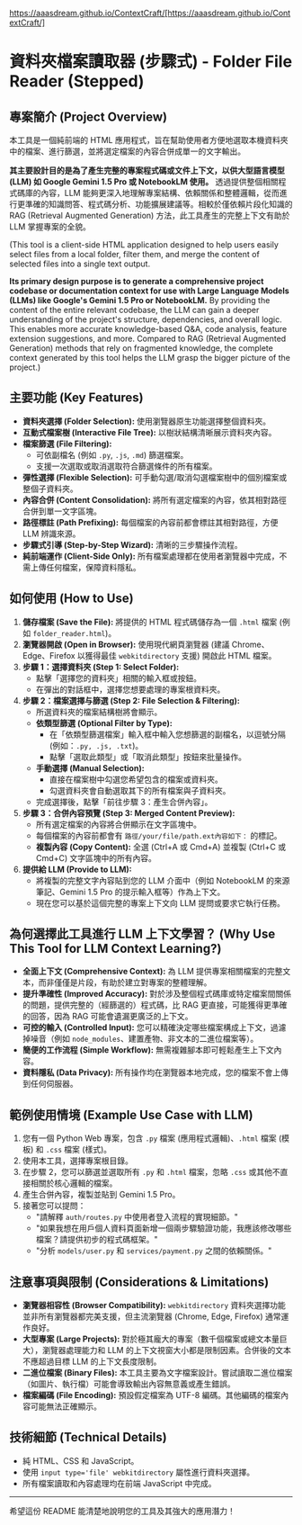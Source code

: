 https://aaasdream.github.io/ContextCraft/[https://aaasdream.github.io/ContextCraft/]
# 資料夾檔案讀取器 (步驟式) - Folder File Reader (Stepped)

## 專案簡介 (Project Overview)

本工具是一個純前端的 HTML 應用程式，旨在幫助使用者方便地選取本機資料夾中的檔案、進行篩選，並將選定檔案的內容合併成單一的文字輸出。

**其主要設計目的是為了產生完整的專案程式碼或文件上下文，以供大型語言模型 (LLM) 如 Google Gemini 1.5 Pro 或 NotebookLM 使用。** 透過提供整個相關程式碼庫的內容，LLM 能夠更深入地理解專案結構、依賴關係和整體邏輯，從而進行更準確的知識問答、程式碼分析、功能擴展建議等。相較於僅依賴片段化知識的 RAG (Retrieval Augmented Generation) 方法，此工具產生的完整上下文有助於 LLM 掌握專案的全貌。

(This tool is a client-side HTML application designed to help users easily select files from a local folder, filter them, and merge the content of selected files into a single text output.

**Its primary design purpose is to generate a comprehensive project codebase or documentation context for use with Large Language Models (LLMs) like Google's Gemini 1.5 Pro or NotebookLM.** By providing the content of the entire relevant codebase, the LLM can gain a deeper understanding of the project's structure, dependencies, and overall logic. This enables more accurate knowledge-based Q&A, code analysis, feature extension suggestions, and more. Compared to RAG (Retrieval Augmented Generation) methods that rely on fragmented knowledge, the complete context generated by this tool helps the LLM grasp the bigger picture of the project.)

## 主要功能 (Key Features)

*   **資料夾選擇 (Folder Selection):** 使用瀏覽器原生功能選擇整個資料夾。
*   **互動式檔案樹 (Interactive File Tree):** 以樹狀結構清晰展示資料夾內容。
*   **檔案篩選 (File Filtering):**
    *   可依副檔名 (例如 `.py`, `.js`, `.md`) 篩選檔案。
    *   支援一次選取或取消選取符合篩選條件的所有檔案。
*   **彈性選擇 (Flexible Selection):** 可手動勾選/取消勾選檔案樹中的個別檔案或整個子資料夾。
*   **內容合併 (Content Consolidation):** 將所有選定檔案的內容，依其相對路徑合併到單一文字區塊。
*   **路徑標註 (Path Prefixing):** 每個檔案的內容前都會標註其相對路徑，方便 LLM 辨識來源。
*   **步驟式引導 (Step-by-Step Wizard):** 清晰的三步驟操作流程。
*   **純前端運作 (Client-Side Only):** 所有檔案處理都在使用者瀏覽器中完成，不需上傳任何檔案，保障資料隱私。

## 如何使用 (How to Use)

1.  **儲存檔案 (Save the File):** 將提供的 HTML 程式碼儲存為一個 `.html` 檔案 (例如 `folder_reader.html`)。
2.  **瀏覽器開啟 (Open in Browser):** 使用現代網頁瀏覽器 (建議 Chrome、Edge、Firefox 以獲得最佳 `webkitdirectory` 支援) 開啟此 HTML 檔案。
3.  **步驟 1：選擇資料夾 (Step 1: Select Folder):**
    *   點擊「選擇您的資料夾」相關的輸入框或按鈕。
    *   在彈出的對話框中，選擇您想要處理的專案根資料夾。
4.  **步驟 2：檔案選擇与篩選 (Step 2: File Selection & Filtering):**
    *   所選資料夾的檔案結構樹將會顯示。
    *   **依類型篩選 (Optional Filter by Type):**
        *   在「依類型篩選檔案」輸入框中輸入您想篩選的副檔名，以逗號分隔 (例如：`.py, .js, .txt`)。
        *   點擊「選取此類型」或「取消此類型」按鈕來批量操作。
    *   **手動選擇 (Manual Selection):**
        *   直接在檔案樹中勾選您希望包含的檔案或資料夾。
        *   勾選資料夾會自動選取其下的所有檔案與子資料夾。
    *   完成選擇後，點擊「前往步驟 3：產生合併內容」。
5.  **步驟 3：合併內容預覽 (Step 3: Merged Content Preview):**
    *   所有選定檔案的內容將合併顯示在文字區塊中。
    *   每個檔案的內容前都會有 `路徑/your/file/path.ext內容如下：` 的標記。
    *   **複製內容 (Copy Content):** 全選 (Ctrl+A 或 Cmd+A) 並複製 (Ctrl+C 或 Cmd+C) 文字區塊中的所有內容。
6.  **提供給 LLM (Provide to LLM):**
    *   將複製的完整文字內容貼到您的 LLM 介面中（例如 NotebookLM 的來源筆記、Gemini 1.5 Pro 的提示輸入框等）作為上下文。
    *   現在您可以基於這個完整的專案上下文向 LLM 提問或要求它執行任務。

## 為何選擇此工具進行 LLM 上下文學習？ (Why Use This Tool for LLM Context Learning?)

*   **全面上下文 (Comprehensive Context):** 為 LLM 提供專案相關檔案的完整文本，而非僅僅是片段，有助於建立對專案的整體理解。
*   **提升準確性 (Improved Accuracy):** 對於涉及整個程式碼庫或特定檔案間關係的問題，提供完整的（經篩選的）程式碼，比 RAG 更直接，可能獲得更準確的回答，因為 RAG 可能會遺漏更廣泛的上下文。
*   **可控的輸入 (Controlled Input):** 您可以精確決定哪些檔案構成上下文，過濾掉噪音（例如 `node_modules`、建置產物、非文本的二進位檔案等）。
*   **簡便的工作流程 (Simple Workflow):** 無需複雜腳本即可輕鬆產生上下文內容。
*   **資料隱私 (Data Privacy):** 所有操作均在瀏覽器本地完成，您的檔案不會上傳到任何伺服器。

## 範例使用情境 (Example Use Case with LLM)

1.  您有一個 Python Web 專案，包含 `.py` 檔案 (應用程式邏輯)、`.html` 檔案 (模板) 和 `.css` 檔案 (樣式)。
2.  使用本工具，選擇專案根目錄。
3.  在步驟 2，您可以篩選並選取所有 `.py` 和 `.html` 檔案，忽略 `.css` 或其他不直接相關於核心邏輯的檔案。
4.  產生合併內容，複製並貼到 Gemini 1.5 Pro。
5.  接著您可以提問：
    *   "請解釋 `auth/routes.py` 中使用者登入流程的實現細節。"
    *   "如果我想在用戶個人資料頁面新增一個兩步驟驗證功能，我應該修改哪些檔案？請提供初步的程式碼框架。"
    *   "分析 `models/user.py` 和 `services/payment.py` 之間的依賴關係。"

## 注意事項與限制 (Considerations & Limitations)

*   **瀏覽器相容性 (Browser Compatibility):** `webkitdirectory` 資料夾選擇功能並非所有瀏覽器都完美支援，但主流瀏覽器 (Chrome, Edge, Firefox) 通常運作良好。
*   **大型專案 (Large Projects):** 對於極其龐大的專案（數千個檔案或總文本量巨大），瀏覽器處理能力和 LLM 的上下文視窗大小都是限制因素。合併後的文本不應超過目標 LLM 的上下文長度限制。
*   **二進位檔案 (Binary Files):** 本工具主要為文字檔案設計。嘗試讀取二進位檔案（如圖片、執行檔）可能會導致輸出內容無意義或產生錯誤。
*   **檔案編碼 (File Encoding):** 預設假定檔案為 UTF-8 編碼。其他編碼的檔案內容可能無法正確顯示。

## 技術細節 (Technical Details)

*   純 HTML、CSS 和 JavaScript。
*   使用 `input type='file' webkitdirectory` 屬性進行資料夾選擇。
*   所有檔案讀取和內容處理均在前端 JavaScript 中完成。

---

希望這份 README 能清楚地說明您的工具及其強大的應用潛力！
